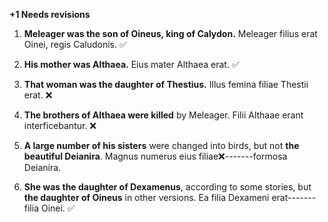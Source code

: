 **+1 Needs revisions**

1. **Meleager was the son of Oineus, king of Calydon.**
Meleager filius erat Oinei, regis Caludonis.  ✅

2. **His mother was Althaea.**
Eius mater Althaea erat. ✅

3. **That woman was the daughter of Thestius.**
Illus femina filiae Thestii erat. ❌

4. **The brothers of Althaea were killed** by Meleager.
Filii Althaae erant interficebantur. ❌

5. **A large number of his sisters** were changed into birds, but not **the beautiful Deianira**.
Magnus numerus eius filiae❌-------formosa Deianira. 

6. **She was the daughter of Dexamenus**, according to some stories, but **the daughter of Oineus** in other versions.
Ea filia Dexameni erat-------filia Oinei.  ✅
